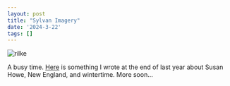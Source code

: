 ```yaml
---
layout: post
title: "Sylvan Imagery"
date: '2024-3-22'
tags: []
---
```


![rilke](/assets/snow.jpg)

A busy time. <a href="/assets/sylvan_imagery.pdf.pdf">Here</a> is something I wrote at the end of last year about Susan Howe, New England, and wintertime. More soon...